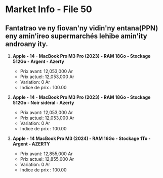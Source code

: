 # Market Info - File 50

## Fantatrao ve ny fiovan'ny vidin'ny entana(PPN) eny amin'ireo supermarchés lehibe amin'ity androany ity.

1. **Apple - 14 - MacBook Pro M3 Pro (2023) - RAM 18Go - Stockage 512Go - Argent - Azerty**
   - Prix avant: 12,053,000 Ar
   - Prix actuel: 12,053,000 Ar
   - Variation: 0 Ar
   - Indice de prix : 100.00

2. **Apple - 14 - MacBook Pro M3 Pro (2023) - RAM 18Go - Stockage 512Go - Noir sidéral - Azerty**
   - Prix avant: 12,053,000 Ar
   - Prix actuel: 12,053,000 Ar
   - Variation: 0 Ar
   - Indice de prix : 100.00

3. **Apple - 14 MacBook Pro M3 (2024) - RAM 16Go - Stockage 1To - Argent - AZERTY**
   - Prix avant: 12,855,000 Ar
   - Prix actuel: 12,855,000 Ar
   - Variation: 0 Ar
   - Indice de prix : 100.00

